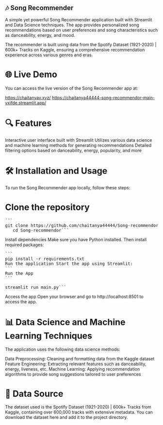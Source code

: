 ## 🎶 Song Recommender
A simple yet powerful Song Recommender application built with Streamlit and Data Science techniques. The app provides personalized song recommendations based on user preferences and song characteristics such as danceability, energy, and mood.

The recommender is built using data from the Spotify Dataset (1921-2020) | 600k+ Tracks on Kaggle, ensuring a comprehensive recommendation experience across various genres and eras.

# 🌐 Live Demo
You can access the live version of the Song Recommender app at:

https://chaitanyav.xyz/
https://chaitanya44444-song-recommendor-main-vxifde.streamlit.app/
# 🔍 Features
Interactive user interface built with Streamlit
Utilizes various data science and machine learning methods for generating recommendations
Detailed filtering options based on danceability, energy, popularity, and more
# 🛠️ Installation and Usage
To run the Song Recommender app locally, follow these steps:

# Clone the repository

<pre>```
git clone https://github.com/chaitanya44444/Song-recommendor.git
   cd Song-recommendor```
</pre>
Install dependencies Make sure you have Python installed. Then install required packages:
<pre>
```
pip install -r requirements.txt
Run the application Start the app using Streamlit:
```
Run the App
```</pre> 
<pre>
streamlit run main.py```</pre>
Access the app Open your browser and go to http://localhost:8501 to access the app.

# 📊 Data Science and Machine Learning Techniques
The application uses the following data science methods:

Data Preprocessing: Cleaning and formatting data from the Kaggle dataset
Feature Engineering: Extracting relevant features such as danceability, energy, liveness, etc.
Machine Learning: Applying recommendation algorithms to provide song suggestions tailored to user preferences

# 📂 Data Source
The dataset used is the Spotify Dataset (1921-2020) | 600k+ Tracks from Kaggle, containing over 600,000 tracks with extensive metadata. You can download the dataset here and add it to the project directory.